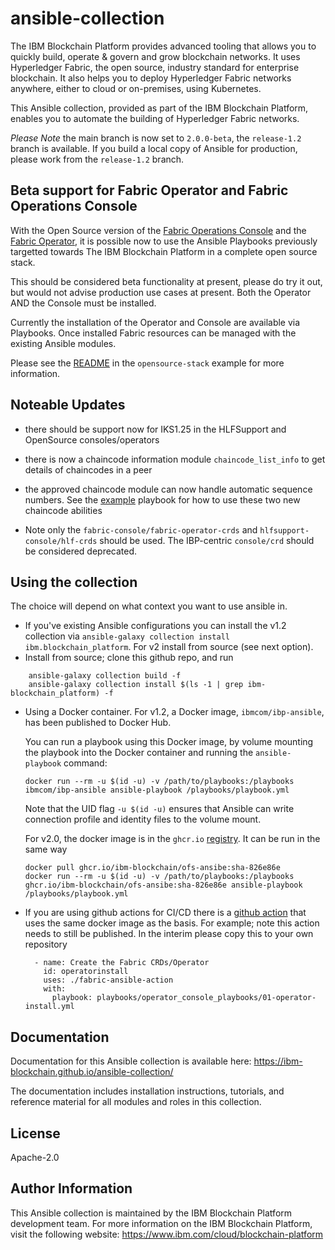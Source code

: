 # ansible-collection

The IBM Blockchain Platform provides advanced tooling that allows you to quickly build, operate & govern and grow blockchain networks. It uses Hyperledger Fabric, the open source, industry standard for enterprise blockchain. It also helps you to deploy Hyperledger Fabric networks anywhere, either to cloud or on-premises, using Kubernetes.

This Ansible collection, provided as part of the IBM Blockchain Platform, enables you to automate the building of Hyperledger Fabric networks.

*Please Note* the main branch is now set to `2.0.0-beta`, the `release-1.2` branch is available. If you build a local copy of Ansible for production, please work from the `release-1.2` branch.

## Beta support for Fabric Operator and Fabric Operations Console

With the Open Source version of the [Fabric Operations Console](https://github.com/hyperledger-labs/fabric-operations-console) and the [Fabric Operator](https://github.com/hyperledger-labs/fabric-operator), it is possible now to use the Ansible Playbooks previously targetted towards The IBM Blockchain Platform in a complete open source stack.

This should be considered beta functionality at present, please do try it out, but would not advise production use cases at present. Both the Operator AND the Console must be installed.

Currently the installation of the Operator and Console are available via Playbooks. Once installed Fabric resources can be managed with the existing Ansible modules.

Please see the [README](./examples/opensource-stack/README.md) in the `opensource-stack` example for more information.

## Noteable Updates

- there should be support now for IKS1.25 in the HLFSupport and OpenSource consoles/operators
- there is now a chaincode information module `chaincode_list_info` to get details of chaincodes in a peer
- the approved chaincode module can now handle automatic sequence numbers. See the [example](./examples/chaincode_info/00-org1-chaincode-info.yml) playbook for how to use these two new chaincode abilities

- Note only the `fabric-console/fabric-operator-crds` and `hlfsupport-console/hlf-crds` should be used. The IBP-centric `console/crd` should be considered deprecated.

## Using the collection

The choice will depend on what context you want to use ansible in.

- If you've existing Ansible configurations you can install the v1.2 collection via `ansible-galaxy collection install ibm.blockchain_platform`. For v2 install from source (see next option).
- Install from source; clone this github repo, and run
```
    ansible-galaxy collection build -f
    ansible-galaxy collection install $(ls -1 | grep ibm-blockchain_platform) -f
```
- Using a Docker container.
  For v1.2, a Docker image, ``ibmcom/ibp-ansible``, has been published to Docker Hub.

  You can run a playbook using this Docker image, by volume mounting the playbook into the Docker container and running the ``ansible-playbook`` command:

  ```
  docker run --rm -u $(id -u) -v /path/to/playbooks:/playbooks ibmcom/ibp-ansible ansible-playbook /playbooks/playbook.yml
  ```

    Note that the UID flag ``-u $(id -u)`` ensures that Ansible can write connection profile and identity files to the volume mount.

    For v2.0, the docker image is in the `ghcr.io` [registry](https://github.com/IBM-Blockchain/ansible-collection/pkgs/container/ofs-ansibe). It can be run in the same way

  ```
  docker pull ghcr.io/ibm-blockchain/ofs-ansibe:sha-826e86e
  docker run --rm -u $(id -u) -v /path/to/playbooks:/playbooks ghcr.io/ibm-blockchain/ofs-ansibe:sha-826e86e ansible-playbook /playbooks/playbook.yml
  ```

- If you are using github actions for CI/CD there is a [github action](https://github.com/hyperledgendary/fabric-cloud-infrastructure/tree/main/fabric-ansible-action) that uses the same docker image as the basis.
  For example; note this action needs to still be published. In the interim please copy this to your own repository

  ```
    - name: Create the Fabric CRDs/Operator
      id: operatorinstall
      uses: ./fabric-ansible-action
      with:
        playbook: playbooks/operator_console_playbooks/01-operator-install.yml
  ```

## Documentation

Documentation for this Ansible collection is available here: https://ibm-blockchain.github.io/ansible-collection/

The documentation includes installation instructions, tutorials, and reference material for all modules and roles in this collection.

## License

Apache-2.0

## Author Information

This Ansible collection is maintained by the IBM Blockchain Platform development team. For more information on the IBM Blockchain Platform, visit the following website: https://www.ibm.com/cloud/blockchain-platform